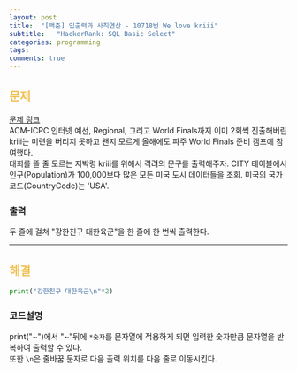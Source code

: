 ```yaml
---
layout: post
title:  "[백준] 입출력과 사칙연산 - 10718번 We love kriii"
subtitle:   "HackerRank: SQL Basic Select"
categories: programming
tags: 
comments: true
---
```

##  <font color = "#EFC050"> 문제 </font>    
[문제 링크](https://www.acmicpc.net/problem/10718) <br>
ACM-ICPC 인터넷 예선, Regional, 그리고 World Finals까지 이미 2회씩 진출해버린 kriii는 미련을 버리지 못하고 왠지 모르게 올해에도 파주 World Finals 준비 캠프에 참여했다. <br>
대회를 뜰 줄 모르는 지박령 kriii를 위해서 격려의 문구를 출력해주자.
CITY 테이블에서 인구(Population)가 100,000보다 많은 모든 미국 도시 데이터들을 조회. 미국의 국가코드(CountryCode)는 'USA'.

###  출력
두 줄에 걸쳐 "강한친구 대한육군"을 한 줄에 한 번씩 출력한다.

--------

##  <font color = "#EFC050"> 해결 </font>  
```python
print("강한친구 대한육군\n"*2)
```

### 코드설명
print("~")에서 "~"뒤에 `*숫자`를 문자열에 적용하게 되면 입력한 숫자만큼 문자열을 반복하여 출력할 수 있다.<br>
또한 `\n`은 줄바꿈 문자로 다음 출력 위치를 다음 줄로 이동시킨다.
